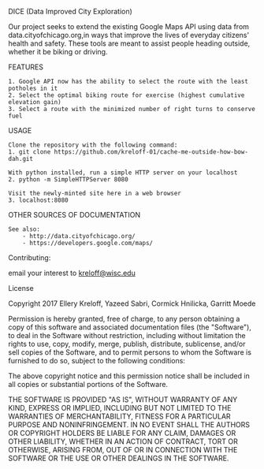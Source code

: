 DICE (Data Improved City Exploration)

Our project seeks to extend the existing Google Maps API using
data from data.cityofchicago.org,in ways that improve the lives
of everyday citizens' health and safety. These tools are meant
to assist people heading outside, whether it be biking or driving.

FEATURES

    1. Google API now has the ability to select the route with the least potholes in it
    2. Select the optimal biking route for exercise (highest cumulative elevation gain)
    3. Select a route with the minimized number of right turns to conserve fuel

USAGE

    Clone the repository with the following command:
    1. git clone https://github.com/kreloff-01/cache-me-outside-how-bow-dah.git

    With python installed, run a simple HTTP server on your localhost
    2. python -m SimpleHTTPServer 8080

    Visit the newly-minted site here in a web browser
    3. localhost:8080


OTHER SOURCES OF DOCUMENTATION

    See also:
        - http://data.cityofchicago.org/
        - https://developers.google.com/maps/
        
Contributing:

email your interest to kreloff@wisc.edu

License

Copyright 2017 Ellery Kreloff, Yazeed Sabri, Cormick Hnilicka, Garritt Moede

Permission is hereby granted, free of charge, to any person obtaining a copy of this
software and associated documentation files (the "Software"), to deal in the Software
without restriction, including without limitation the rights to use, copy, modify,
merge, publish, distribute, sublicense, and/or sell copies of the Software, and to
permit persons to whom the Software is furnished to do so, subject to the following conditions:

The above copyright notice and this permission notice shall be included in all copies
or substantial portions of the Software.

THE SOFTWARE IS PROVIDED "AS IS", WITHOUT WARRANTY OF ANY KIND, EXPRESS OR IMPLIED,
INCLUDING BUT NOT LIMITED TO THE WARRANTIES OF MERCHANTABILITY, FITNESS FOR A PARTICULAR PURPOSE
AND NONINFRINGEMENT. IN NO EVENT SHALL THE AUTHORS OR COPYRIGHT HOLDERS BE LIABLE FOR ANY CLAIM,
DAMAGES OR OTHER LIABILITY, WHETHER IN AN ACTION OF CONTRACT, TORT OR OTHERWISE, ARISING FROM,
OUT OF OR IN CONNECTION WITH THE SOFTWARE OR THE USE OR OTHER DEALINGS IN THE SOFTWARE.
